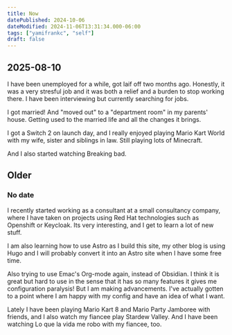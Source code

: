 ```yaml
---
title: Now
datePublished: 2024-10-06
dateModified: 2024-11-06T13:31:34.000-06:00
tags: ["yamifrankc", "self"]
draft: false
---
```


## 2025-08-10

I have been unemployed for a while, got laif off two months ago. Honestly, it was a very stresful job and it was both a relief and a burden to stop working there. I have been interviewing but currently searching for jobs.

I got married! And "moved out" to a "department room" in my parents' house. Getting used to the married life and all the changes it brings.

I got a Switch 2 on launch day, and I really enjoyed playing Mario Kart World with my wife, sister and siblings in law.
Still playing lots of Minecraft.

And I also started watching Breaking bad.

## Older

### No date

I recently started working as a consultant at a small consultancy company, where I have taken on projects using Red Hat technologies such as Openshift or Keycloak. Its very interesting, and I get to learn a lot of new stuff.

I am also learning how to use Astro as I build this site, my other blog is using Hugo and I will probably convert it into an Astro site when I have some free time.

Also trying to use Emac's Org-mode again, instead of Obsidian. I think it is great but hard to use in the sense that it has so many features it gives me configuration paralysis! But I am making advancements. I've actually gotten to a point where I am happy with my config and have an idea of what I want.

Lately I have been playing Mario Kart 8 and Mario Party Jamboree with friends, and I also watch my fiancee play Stardew Valley.
And I have been watching Lo que la vida me robo  with my fiancee, too.
